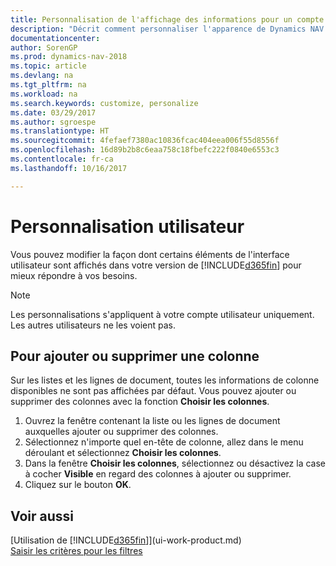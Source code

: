 ```yaml
---
title: Personnalisation de l'affichage des informations pour un compte utilisateur
description: "Décrit comment personnaliser l'apparence de Dynamics NAV pour votre compte d'utilisateur."
documentationcenter: 
author: SorenGP
ms.prod: dynamics-nav-2018
ms.topic: article
ms.devlang: na
ms.tgt_pltfrm: na
ms.workload: na
ms.search.keywords: customize, personalize
ms.date: 03/29/2017
ms.author: sgroespe
ms.translationtype: HT
ms.sourcegitcommit: 4fefaef7380ac10836fcac404eea006f55d8556f
ms.openlocfilehash: 16d89b2b8c6eaa758c18fbefc222f0840e6553c3
ms.contentlocale: fr-ca
ms.lasthandoff: 10/16/2017

---
```

# <a name="user-personalization"></a>Personnalisation utilisateur
Vous pouvez modifier la façon dont certains éléments de l'interface utilisateur sont affichés dans votre version de [!INCLUDE[d365fin](includes/d365fin_md.md)] pour mieux répondre à vos besoins.

> [!NOTE]  
>   Les personnalisations s'appliquent à votre compte utilisateur uniquement. Les autres utilisateurs ne les voient pas.

## <a name="to-add-or-remove-a-column"></a>Pour ajouter ou supprimer une colonne
Sur les listes et les lignes de document, toutes les informations de colonne disponibles ne sont pas affichées par défaut. Vous pouvez ajouter ou supprimer des colonnes avec la fonction **Choisir les colonnes**.

1. Ouvrez la fenêtre contenant la liste ou les lignes de document auxquelles ajouter ou supprimer des colonnes.
2. Sélectionnez n'importe quel en-tête de colonne, allez dans le menu déroulant et sélectionnez **Choisir les colonnes**.
3. Dans la fenêtre **Choisir les colonnes**, sélectionnez ou désactivez la case à cocher **Visible** en regard des colonnes à ajouter ou supprimer.
4. Cliquez sur le bouton **OK**.

## <a name="see-also"></a>Voir aussi
[Utilisation de [!INCLUDE[d365fin](includes/d365fin_md.md)]](ui-work-product.md)  
[Saisir les critères pour les filtres](ui-enter-criteria-filters.md)

